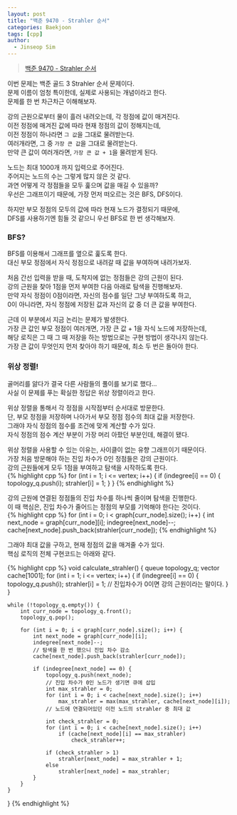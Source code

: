 ```yaml
---
layout: post
title: "백준 9470 - Strahler 순서"
categories: Baekjoon
tags: [cpp]
author:
  - Jinseop Sim
---
```

> [백준 9470 - Strahler 순서](https://www.acmicpc.net/problem/9470)

이번 문제는 백준 골드 3 Strahler 순서 문제이다.  
문제 이름이 엄청 특이한데, 실제로 사용되는 개념이라고 한다.  
문제를 한 번 차근차근 이해해보자.  

강의 근원으로부터 물이 흘러 내려오는데, 각 정점에 값이 매겨진다.  
이전 정점에 매겨진 값에 따라 현재 정점의 값이 정해지는데,  
이전 정점이 하나라면 ```그 값```을 그대로 물려받는다.  
여러개라면, 그 중 ```가장 큰 값```을 그대로 물려받는다.  
만약 큰 값이 여러개라면, ```가장 큰 값 + 1```을 물려받게 된다.  

노드는 최대 1000개 까지 입력으로 주어진다.  
주어지는 노드의 수는 그렇게 많지 않은 것 같다.  
과연 어떻게 각 정점들을 모두 훑으며 값을 매길 수 있을까?  
우선은 그래프이기 때문에, 가장 먼저 떠오르는 것은 BFS, DFS이다.  

하지만 부모 정점의 모두의 값에 따라 현재 노드가 결정되기 때문에,  
DFS를 사용하기엔 힘들 것 같으니 우선 BFS로 한 번 생각해보자.  

### BFS?
BFS를 이용해서 그래프를 옆으로 훑도록 한다.  
대신 부모 정점에서 자식 정점으로 내려갈 때 값을 부여하며 내려가보자.  

처음 간선 입력을 받을 때, 도착지에 없는 정점들은 강의 근원이 된다.  
강의 근원을 찾아 1점을 먼저 부여한 다음 아래로 탐색을 진행해보자.  
만약 자식 정점이 0점이라면, 자신의 점수를 일단 그냥 부여하도록 하고,  
0이 아니라면, 자식 정점에 저장된 값과 자신의 값 중 더 큰 값을 부여한다.  

근데 이 부분에서 지금 논리는 문제가 발생한다.  
가장 큰 값인 부모 정점이 여러개면, 가장 큰 값 + 1을 자식 노드에 저장하는데,  
해당 로직은 그 때 그 때 저장을 하는 방법으로는 구현 방법이 생각나지 않는다.  
가장 큰 값이 무엇인지 먼저 찾아야 하기 때문에, 최소 두 번은 돌아야 한다.  

### 위상 정렬!
골머리를 앓다가 결국 다른 사람들의 풀이를 보기로 했다...  
사실 이 문제를 푸는 확실한 정답은 위상 정렬이라고 한다.  

위상 정렬을 통해서 각 정점을 시작점부터 순서대로 방문한다.  
단, 부모 정점을 저장하며 나아가서 부모 정점 점수의 최대 값을 저장한다.  
그래야 자식 정점의 점수를 조건에 맞게 계산할 수가 있다.  
자식 정점의 점수 계산 부분이 가장 머리 아팠던 부분인데, 해결이 됐다.  

위상 정렬을 사용할 수 있는 이유는, 사이클이 없는 유향 그래프이기 때문이다.  
가장 처음 방문해야 하는 진입 차수가 0인 정점들은 강의 근원이다.  
강의 근원들에게 모두 1점을 부여하고 탐색을 시작하도록 한다.  
{% highlight cpp %}
for (int i = 1; i <= vertex; i++) {
        if (indegree[i] == 0) {
            topology_q.push(i);
            strahler[i] = 1;
        }
    }
{% endhighlight %}

강의 근원에 연결된 정점들의 진입 차수를 하나씩 줄이며 탐색을 진행한다.  
이 때 핵심은, 진입 차수가 줄어드는 정점의 부모를 기억해야 한다는 것이다.  
{% highlight cpp %}
for (int i = 0; i < graph[curr_node].size(); i++) {
     int next_node = graph[curr_node][i];
     indegree[next_node]--;
     cache[next_node].push_back(strahler[curr_node]);
{% endhighlight %}

그래야 최대 값을 구하고, 현재 정점의 값을 매겨줄 수가 있다.  
핵심 로직의 전체 구현코드는 아래와 같다.  

{% highlight cpp %}
void calculate_strahler() {
    queue<int> topology_q;
    vector<int> cache[1001];
    for (int i = 1; i <= vertex; i++) {
        if (indegree[i] == 0) {
            topology_q.push(i);
            strahler[i] = 1;
            // 진입차수가 0이면 강의 근원이라는 말이다.
        }
    }

    while (!topology_q.empty()) {
        int curr_node = topology_q.front();
        topology_q.pop();

        for (int i = 0; i < graph[curr_node].size(); i++) {
            int next_node = graph[curr_node][i];
            indegree[next_node]--;
            // 탐색을 한 번 했으니 진입 차수 감소
            cache[next_node].push_back(strahler[curr_node]);

            if (indegree[next_node] == 0) {
                topology_q.push(next_node);
                // 진입 차수가 0인 노드가 생기면 큐에 삽입
                int max_strahler = 0;
                for (int i = 0; i < cache[next_node].size(); i++)
                    max_strahler = max(max_strahler, cache[next_node][i]);
                // 노드에 연결되어있던 이전 노드의 strahler 중 최대 값

                int check_strahler = 0;
                for (int i = 0; i < cache[next_node].size(); i++)
                    if (cache[next_node][i] == max_strahler)
                        check_strahler++;

                if (check_strahler > 1)
                    strahler[next_node] = max_strahler + 1;
                else
                    strahler[next_node] = max_strahler;
            }
        }
    }
}
{% endhighlight %}
